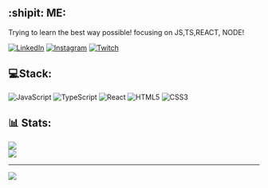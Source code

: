 
## :shipit: ME:

Trying to learn the best way possible! focusing on JS,TS,REACT, NODE!


[![LinkedIn](https://img.shields.io/badge/LinkedIn-%230077B5.svg?logo=linkedin&logoColor=white)](https://linkedin.com/in/gustavo-freirepti) [![Instagram](https://img.shields.io/badge/Instagram-%23E4405F.svg?logo=Instagram&logoColor=white)](https://instagram.com/gustavo_freire) [![Twitch](https://img.shields.io/badge/Twitch-%239146FF.svg?logo=Twitch&logoColor=white)](https://twitch.tv/onlyzainn_) 

## 💻Stack:
![JavaScript](https://img.shields.io/badge/javascript-%23323330.svg?style=for-the-badge&logo=javascript&logoColor=%23F7DF1E) ![TypeScript](https://img.shields.io/badge/typescript-%23007ACC.svg?style=for-the-badge&logo=typescript&logoColor=white) ![React](https://img.shields.io/badge/react-%2320232a.svg?style=for-the-badge&logo=react&logoColor=%2361DAFB) ![HTML5](https://img.shields.io/badge/html5-%23E34F26.svg?style=for-the-badge&logo=html5&logoColor=white) ![CSS3](https://img.shields.io/badge/css3-%231572B6.svg?style=for-the-badge&logo=css3&logoColor=white)  

## 📊 Stats:
![](https://github-readme-streak-stats.herokuapp.com/?user=gustavofreiredev&theme=react&hide_border=true)<br/>
![](https://github-readme-stats.vercel.app/api/top-langs/?username=gustavofreiredev&theme=react&hide_border=true&include_all_commits=false&count_private=false&layout=compact)

---
[![](https://visitcount.itsvg.in/api?id=GFreireDev&icon=0&color=3)](https://visitcount.itsvg.in)

<!-- Proudly created with GPRM ( https://gprm.itsvg.in ) -->
